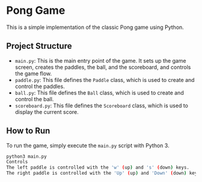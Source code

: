 # Pong Game

This is a simple implementation of the classic Pong game using Python.

## Project Structure

- `main.py`: This is the main entry point of the game. It sets up the game screen, creates the paddles, the ball, and the scoreboard, and controls the game flow.
- `paddle.py`: This file defines the `Paddle` class, which is used to create and control the paddles.
- `ball.py`: This file defines the `Ball` class, which is used to create and control the ball.
- `scoreboard.py`: This file defines the `Scoreboard` class, which is used to display the current score.

## How to Run

To run the game, simply execute the `main.py` script with Python 3.

```bash
python3 main.py
Controls
The left paddle is controlled with the 'w' (up) and 's' (down) keys.
The right paddle is controlled with the 'Up' (up) and 'Down' (down) keys.
```